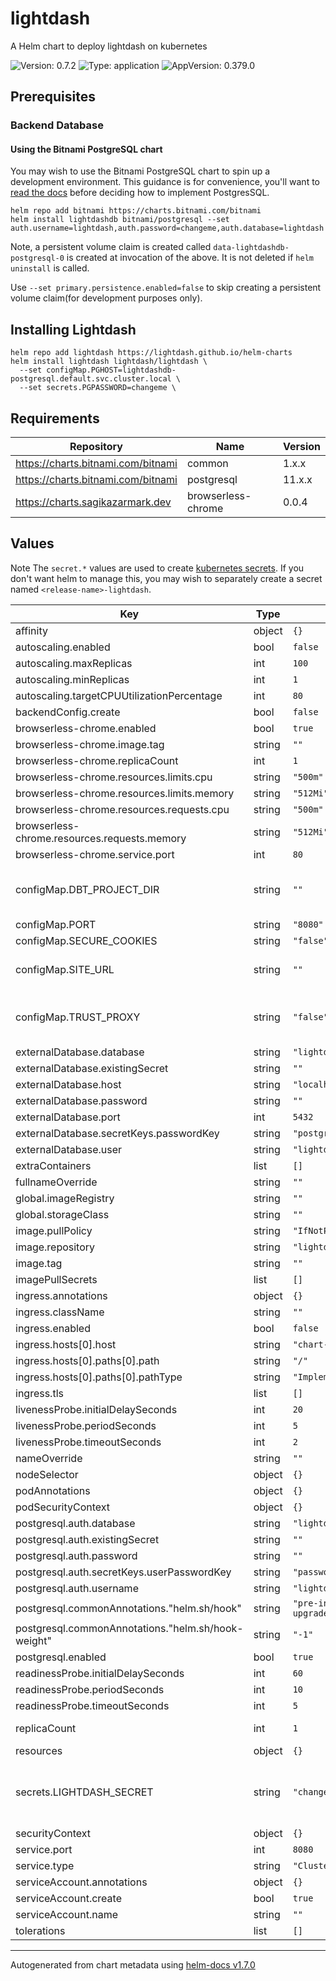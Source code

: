 # lightdash

A Helm chart to deploy lightdash on kubernetes

![Version: 0.7.2](https://img.shields.io/badge/Version-0.7.2-informational?style=flat-square) ![Type: application](https://img.shields.io/badge/Type-application-informational?style=flat-square) ![AppVersion: 0.379.0](https://img.shields.io/badge/AppVersion-0.379.0-informational?style=flat-square)

## Prerequisites

### Backend Database

#### Using the Bitnami PostgreSQL chart

You may wish to use the Bitnami PostgreSQL chart to spin up a development environment. This guidance is for convenience, you'll want to [read the docs](https://github.com/bitnami/charts/tree/master/bitnami/postgresql/#installing-the-chart) before deciding how to implement PostgresSQL.

```
helm repo add bitnami https://charts.bitnami.com/bitnami
helm install lightdashdb bitnami/postgresql --set auth.username=lightdash,auth.password=changeme,auth.database=lightdash
```

Note, a persistent volume claim is created called `data-lightdashdb-postgresql-0` is created at invocation of the above. It is not deleted if `helm uninstall` is called.

Use `--set primary.persistence.enabled=false` to skip creating a persistent volume claim(for development purposes only).

## Installing Lightdash

```
helm repo add lightdash https://lightdash.github.io/helm-charts
helm install lightdash lightdash/lightdash \
  --set configMap.PGHOST=lightdashdb-postgresql.default.svc.cluster.local \
  --set secrets.PGPASSWORD=changeme \

```

## Requirements

| Repository | Name | Version |
|------------|------|---------|
| https://charts.bitnami.com/bitnami | common | 1.x.x |
| https://charts.bitnami.com/bitnami | postgresql | 11.x.x |
| https://charts.sagikazarmark.dev | browserless-chrome | 0.0.4 |

## Values

Note The `secret.*` values are used to create [kubernetes secrets](https://kubernetes.io/docs/concepts/configuration/secret/).
If you don't want helm to manage this, you may wish to separately create a secret named `<release-name>-lightdash`.

| Key | Type | Default | Description |
|-----|------|---------|-------------|
| affinity | object | `{}` |  |
| autoscaling.enabled | bool | `false` |  |
| autoscaling.maxReplicas | int | `100` |  |
| autoscaling.minReplicas | int | `1` |  |
| autoscaling.targetCPUUtilizationPercentage | int | `80` |  |
| backendConfig.create | bool | `false` |  |
| browserless-chrome.enabled | bool | `true` |  |
| browserless-chrome.image.tag | string | `""` |  |
| browserless-chrome.replicaCount | int | `1` |  |
| browserless-chrome.resources.limits.cpu | string | `"500m"` |  |
| browserless-chrome.resources.limits.memory | string | `"512Mi"` |  |
| browserless-chrome.resources.requests.cpu | string | `"500m"` |  |
| browserless-chrome.resources.requests.memory | string | `"512Mi"` |  |
| browserless-chrome.service.port | int | `80` |  |
| configMap.DBT_PROJECT_DIR | string | `""` | Path to your local dbt project. Only set this value if you are mounting a DBT project |
| configMap.PORT | string | `"8080"` | Port for lightdash |
| configMap.SECURE_COOKIES | string | `"false"` | Secure Cookies |
| configMap.SITE_URL | string | `""` | Public URL of your instance including protocol e.g. https://lightdash.myorg.com |
| configMap.TRUST_PROXY | string | `"false"` | Trust the reverse proxy when setting secure cookies (via the "X-Forwarded-Proto" header) |
| externalDatabase.database | string | `"lightdash"` |  |
| externalDatabase.existingSecret | string | `""` |  |
| externalDatabase.host | string | `"localhost"` |  |
| externalDatabase.password | string | `""` |  |
| externalDatabase.port | int | `5432` |  |
| externalDatabase.secretKeys.passwordKey | string | `"postgresql-password"` |  |
| externalDatabase.user | string | `"lightdash"` |  |
| extraContainers | list | `[]` |  |
| fullnameOverride | string | `""` |  |
| global.imageRegistry | string | `""` |  |
| global.storageClass | string | `""` |  |
| image.pullPolicy | string | `"IfNotPresent"` |  |
| image.repository | string | `"lightdash/lightdash"` |  |
| image.tag | string | `""` |  |
| imagePullSecrets | list | `[]` |  |
| ingress.annotations | object | `{}` |  |
| ingress.className | string | `""` |  |
| ingress.enabled | bool | `false` |  |
| ingress.hosts[0].host | string | `"chart-example.local"` |  |
| ingress.hosts[0].paths[0].path | string | `"/"` |  |
| ingress.hosts[0].paths[0].pathType | string | `"ImplementationSpecific"` |  |
| ingress.tls | list | `[]` |  |
| livenessProbe.initialDelaySeconds | int | `20` |  |
| livenessProbe.periodSeconds | int | `5` |  |
| livenessProbe.timeoutSeconds | int | `2` |  |
| nameOverride | string | `""` |  |
| nodeSelector | object | `{}` |  |
| podAnnotations | object | `{}` |  |
| podSecurityContext | object | `{}` |  |
| postgresql.auth.database | string | `"lightdash"` |  |
| postgresql.auth.existingSecret | string | `""` |  |
| postgresql.auth.password | string | `""` |  |
| postgresql.auth.secretKeys.userPasswordKey | string | `"password"` |  |
| postgresql.auth.username | string | `"lightdash"` |  |
| postgresql.commonAnnotations."helm.sh/hook" | string | `"pre-install,pre-upgrade"` |  |
| postgresql.commonAnnotations."helm.sh/hook-weight" | string | `"-1"` |  |
| postgresql.enabled | bool | `true` |  |
| readinessProbe.initialDelaySeconds | int | `60` |  |
| readinessProbe.periodSeconds | int | `10` |  |
| readinessProbe.timeoutSeconds | int | `5` |  |
| replicaCount | int | `1` | Specify the number of lightdash instances. |
| resources | object | `{}` |  |
| secrets.LIGHTDASH_SECRET | string | `"changeme"` | This is the secret used to sign the session ID cookie and to encrypt sensitive information. Do not share this secret! |
| securityContext | object | `{}` |  |
| service.port | int | `8080` |  |
| service.type | string | `"ClusterIP"` |  |
| serviceAccount.annotations | object | `{}` |  |
| serviceAccount.create | bool | `true` |  |
| serviceAccount.name | string | `""` |  |
| tolerations | list | `[]` |  |

----------------------------------------------
Autogenerated from chart metadata using [helm-docs v1.7.0](https://github.com/norwoodj/helm-docs/releases/v1.7.0)
